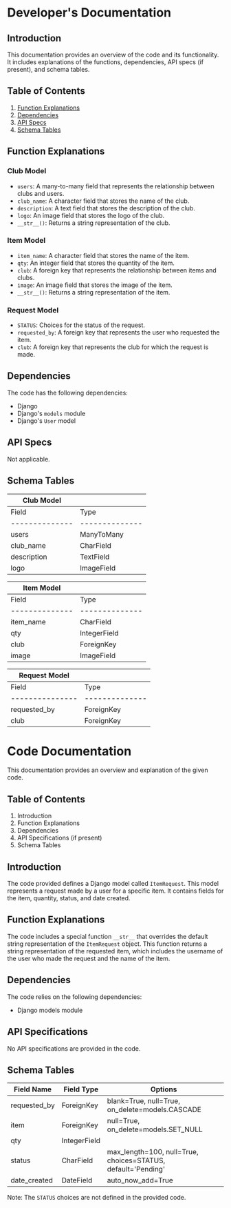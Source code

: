 # Developer's Documentation

## Introduction
This documentation provides an overview of the code and its functionality. It includes explanations of the functions, dependencies, API specs (if present), and schema tables.

## Table of Contents
1. [Function Explanations](#function-explanations)
2. [Dependencies](#dependencies)
3. [API Specs](#api-specs)
4. [Schema Tables](#schema-tables)

## Function Explanations
### Club Model
- `users`: A many-to-many field that represents the relationship between clubs and users.
- `club_name`: A character field that stores the name of the club.
- `description`: A text field that stores the description of the club.
- `logo`: An image field that stores the logo of the club.
- `__str__()`: Returns a string representation of the club.

### Item Model
- `item_name`: A character field that stores the name of the item.
- `qty`: An integer field that stores the quantity of the item.
- `club`: A foreign key that represents the relationship between items and clubs.
- `image`: An image field that stores the image of the item.
- `__str__()`: Returns a string representation of the item.

### Request Model
- `STATUS`: Choices for the status of the request.
- `requested_by`: A foreign key that represents the user who requested the item.
- `club`: A foreign key that represents the club for which the request is made.

## Dependencies
The code has the following dependencies:
- Django
- Django's `models` module
- Django's `User` model

## API Specs
Not applicable.

## Schema Tables

| Club Model   |              |
|--------------|--------------|
| Field        | Type         |
|--------------|--------------|
| users        | ManyToMany  |
| club_name    | CharField    |
| description  | TextField    |
| logo         | ImageField   |

| Item Model   |              |
|--------------|--------------|
| Field        | Type         |
|--------------|--------------|
| item_name    | CharField    |
| qty          | IntegerField |
| club         | ForeignKey   |
| image        | ImageField   |

| Request Model |              |
|---------------|--------------|
| Field         | Type         |
|---------------|--------------|
| requested_by  | ForeignKey   |
| club          | ForeignKey   |
# Code Documentation

This documentation provides an overview and explanation of the given code.

## Table of Contents
1. Introduction
2. Function Explanations
3. Dependencies
4. API Specifications (if present)
5. Schema Tables

## Introduction
The code provided defines a Django model called `ItemRequest`. This model represents a request made by a user for a specific item. It contains fields for the item, quantity, status, and date created.

## Function Explanations
The code includes a special function `__str__` that overrides the default string representation of the `ItemRequest` object. This function returns a string representation of the requested item, which includes the username of the user who made the request and the name of the item.

## Dependencies
The code relies on the following dependencies:
- Django models module

## API Specifications
No API specifications are provided in the code.

## Schema Tables

| Field Name      | Field Type    | Options                                                                 |
|-----------------|---------------|-------------------------------------------------------------------------|
| requested_by    | ForeignKey    | blank=True, null=True, on_delete=models.CASCADE                          |
| item            | ForeignKey    | null=True, on_delete=models.SET_NULL                                     |
| qty             | IntegerField  |                                                                         |
| status          | CharField     | max_length=100, null=True, choices=STATUS, default='Pending'              |
| date_created    | DateField     | auto_now_add=True                                                        |

Note: The `STATUS` choices are not defined in the provided code.
